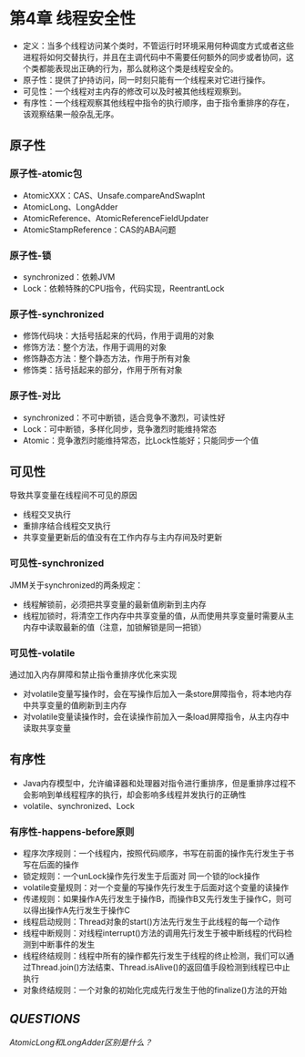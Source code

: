 # 第4章 线程安全性

* 定义：当多个线程访问某个类时，不管运行时环境采用何种调度方式或者这些进程将如何交替执行，并且在主调代码中不需要任何额外的同步或者协同，这个类都能表现出正确的行为，那么就称这个类是线程安全的。
* 原子性：提供了护持访问，同一时刻只能有一个线程来对它进行操作。
* 可见性：一个线程对主内存的修改可以及时被其他线程观察到。
* 有序性：一个线程观察其他线程中指令的执行顺序，由于指令重排序的存在，该观察结果一般杂乱无序。

## 原子性

### 原子性-atomic包

* AtomicXXX：CAS、Unsafe.compareAndSwapInt
* AtomicLong、LongAdder
* AtomicReference、AtomicReferenceFieldUpdater
* AtomicStampReference：CAS的ABA问题

### 原子性-锁

* synchronized：依赖JVM
* Lock：依赖特殊的CPU指令，代码实现，ReentrantLock

### 原子性-synchronized

* 修饰代码块：大括号括起来的代码，作用于调用的对象
* 修饰方法：整个方法，作用于调用的对象
* 修饰静态方法：整个静态方法，作用于所有对象
* 修饰类：括号括起来的部分，作用于所有对象

### 原子性-对比

* synchronized：不可中断锁，适合竞争不激烈，可读性好
* Lock：可中断锁，多样化同步，竞争激烈时能维持常态
* Atomic：竞争激烈时能维持常态，比Lock性能好；只能同步一个值

## 可见性

导致共享变量在线程间不可见的原因

* 线程交叉执行
* 重排序结合线程交叉执行
* 共享变量更新后的值没有在工作内存与主内存间及时更新

### 可见性-synchronized

JMM关于synchronized的两条规定：

* 线程解锁前，必须把共享变量的最新值刷新到主内存
* 线程加锁时，将清空工作内存中共享变量的值，从而使用共享变量时需要从主内存中读取最新的值（注意，加锁解锁是同一把锁）

### 可见性-volatile

通过加入内存屏障和禁止指令重排序优化来实现

* 对volatile变量写操作时，会在写操作后加入一条store屏障指令，将本地内存中共享变量的值刷新到主内存
* 对volatile变量读操作时，会在读操作前加入一条load屏障指令，从主内存中读取共享变量

## 有序性

* Java内存模型中，允许编译器和处理器对指令进行重排序，但是重排序过程不会影响到单线程程序的执行，却会影响多线程并发执行的正确性
* volatile、synchronized、Lock

### 有序性-happens-before原则

* 程序次序规则：一个线程内，按照代码顺序，书写在前面的操作先行发生于书写在后面的操作
* 锁定规则：一个unLock操作先行发生于后面对 同一个锁的lock操作
* volatile变量规则：对一个变量的写操作先行发生于后面对这个变量的读操作
* 传递规则：如果操作A先行发生于操作B，而操作B又先行发生于操作C，则可以得出操作A先行发生于操作C
* 线程启动规则：Thread对象的start()方法先行发生于此线程的每一个动作
* 线程中断规则：对线程interrupt()方法的调用先行发生于被中断线程的代码检测到中断事件的发生
* 线程终结规则：线程中所有的操作都先行发生于线程的终止检测，我们可以通过Thread.join()方法结束、Thread.isAlive()的返回值手段检测到线程已中止执行
* 对象终结规则：一个对象的初始化完成先行发生于他的finalize()方法的开始

## *QUESTIONS*

*AtomicLong和LongAdder区别是什么？*